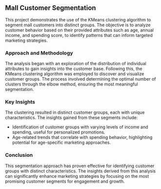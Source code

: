 ## Mall Customer Segmentation

This project demonstrates the use of the KMeans clustering algorithm to segment mall customers into distinct groups. The objective is to analyze customer behavior based on their provided attributes such as age, annual income, and spending score, to identify patterns that can inform targeted marketing strategies.

### Approach and Methodology
The analysis began with an exploration of the distribution of individual attributes to gain insights into the customer base. Following this, the KMeans clustering algorithm was employed to discover and visualize customer groups. The process involved determining the optimal number of clusters through the elbow method, ensuring the most meaningful segmentation.

### Key Insights
The clustering resulted in distinct customer groups, each with unique characteristics. The insights gained from these segments include:
- Identification of customer groups with varying levels of income and spending, useful for personalized promotions.
- Age-related trends that correlate with spending behavior, highlighting potential for age-specific marketing approaches.

### Conclusion
This segmentation approach has proven effective for identifying customer groups with distinct characteristics. The insights derived from this analysis can significantly enhance marketing strategies by focusing on the most promising customer segments for engagement and growth.
